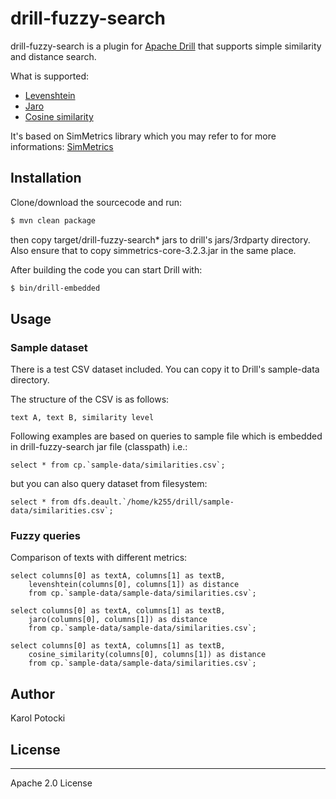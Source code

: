 # drill-fuzzy-search

drill-fuzzy-search is a plugin for [Apache Drill] that supports simple similarity and distance search.

What is supported:
  - [Levenshtein]
  - [Jaro]
  - [Cosine similarity]

It's based on SimMetrics library which you may refer to for more informations: [SimMetrics]

## Installation
Clone/download the sourcecode and run:
```sh
$ mvn clean package
```
then copy target/drill-fuzzy-search* jars to drill's jars/3rdparty directory. Also ensure that to copy simmetrics-core-3.2.3.jar in the same place.

After building the code you can start Drill with:
```sh
$ bin/drill-embedded
```

## Usage

### Sample dataset

There is a test CSV dataset included. You can copy it to Drill's sample-data directory.

The structure of the CSV is as follows:
```
text A, text B, similarity level
```

Following examples are based on queries to sample file which is embedded in drill-fuzzy-search jar file (classpath) i.e.:
```
select * from cp.`sample-data/similarities.csv`;
```

but you can also query dataset from filesystem:
```
select * from dfs.deault.`/home/k255/drill/sample-data/similarities.csv`;
```

### Fuzzy queries

Comparison of texts with different metrics:
```
select columns[0] as textA, columns[1] as textB, 
	levenshtein(columns[0], columns[1]) as distance
    from cp.`sample-data/sample-data/similarities.csv`;
```

```
select columns[0] as textA, columns[1] as textB, 
	jaro(columns[0], columns[1]) as distance
    from cp.`sample-data/sample-data/similarities.csv`;
```

```
select columns[0] as textA, columns[1] as textB, 
	cosine_similarity(columns[0], columns[1]) as distance
    from cp.`sample-data/sample-data/similarities.csv`;
```

## Author

Karol Potocki

## License
----

Apache 2.0 License


   [Apache Drill]: <https://drill.apache.org>
   [Apache Big Data]: <http://events.linuxfoundation.org/events/apache-big-data-europe>
   [my fork of Apache Drill with drill-gis]: <https://github.com/k255/drill.git>
   [SimMetrics]: <https://github.com/Simmetrics/simmetrics>
   [Levenshtein]: <https://en.wikipedia.org/wiki/Levenshtein_distance>
   [Jaro]: <https://en.wikipedia.org/wiki/Jaro%E2%80%93Winkler_distance>
   [Cosine similarity]: <https://en.wikipedia.org/wiki/Cosine_similarity>

